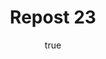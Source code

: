 ---
title: Repost 23
originalPost: https://francisrubio.antaresph.dev/writing/building-websites-with-vanilla/
sourceUrl: https://mstdn.party/@teacherbuknoy/109588727681128694#favorited-by-109343385009901705
type: like-of
dtPublished: 2022-12-29T16:40:58Z
author:
  name: "Coby"
  photo: https://webmention.io/avatar/files.mstdn.party/9a6f0a083fcfcbb3eb3f86d4692514292a1fd16d033753813fca7bb59b6b111f.jpg
  url: https://mastodon.social/@cobyalmond
---